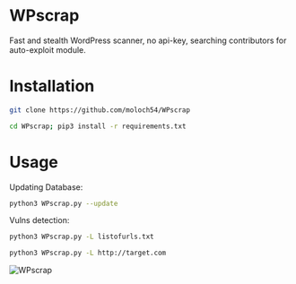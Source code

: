 # WPscrap
Fast and stealth WordPress scanner, no api-key, searching contributors  for auto-exploit module.  

# Installation  
```sh
git clone https://github.com/moloch54/WPscrap
```
```sh
cd WPscrap; pip3 install -r requirements.txt
```  
# Usage  
Updating Database:
```sh
python3 WPscrap.py --update
```  
Vulns detection:
```sh  
python3 WPscrap.py -L listofurls.txt
```
```sh
python3 WPscrap.py -L http://target.com
```
![WPscrap](https://github.com/moloch54/WPscrap/assets/123097488/92efc5c2-8552-459a-80d2-fa72cc722b92)
